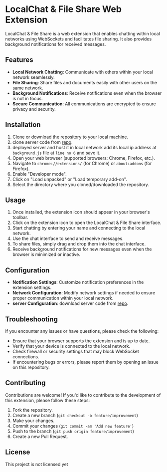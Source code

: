 # LocalChat & File Share Web Extension

LocalChat & File Share is a web extension that enables chatting within local networks using WebSockets and facilitates file sharing. It also provides background notifications for received messages.

## Features

- **Local Network Chatting**: Communicate with others within your local network seamlessly.
- **File Sharing**: Share files and documents easily with other users on the same network.
- **Background Notifications**: Receive notifications even when the browser is not in focus.
- **Secure Communication**: All communications are encrypted to ensure privacy and security.

## Installation

1. Clone or download the repository to your local machine.
2. clone server code from [repo](https://github.com/Suraj-AM/lan_chat_server).
3. deployed server and host it in local network add its local ip address at `background.js` file at `line no 6` and save it.   
4. Open your web browser (supported browsers: Chrome, Firefox, etc.).
5. Navigate to `chrome://extensions/` (for Chrome) or `about:addons` (for Firefox).
6. Enable "Developer mode".
7. Click on "Load unpacked" or "Load temporary add-on".
8. Select the directory where you cloned/downloaded the repository.

## Usage

1. Once installed, the extension icon should appear in your browser's toolbar.
2. Click on the extension icon to open the LocalChat & File Share interface.
3. Start chatting by entering your name and connecting to the local network.
4. Use the chat interface to send and receive messages.
5. To share files, simply drag and drop them into the chat interface.
6. Receive background notifications for new messages even when the browser is minimized or inactive.

## Configuration

- **Notification Settings**: Customize notification preferences in the extension settings.
- **Network Configuration**: Modify network settings if needed to ensure proper communication within your local network.
- **server Configuration**: download server code from [repo](https://github.com/Suraj-AM/lan_chat_server).

## Troubleshooting

If you encounter any issues or have questions, please check the following:

- Ensure that your browser supports the extension and is up to date.
- Verify that your device is connected to the local network.
- Check firewall or security settings that may block WebSocket connections.
- If encountering bugs or errors, please report them by opening an issue on this repository.

## Contributing

Contributions are welcome! If you'd like to contribute to the development of this extension, please follow these steps:

1. Fork the repository.
2. Create a new branch (`git checkout -b feature/improvement`)
3. Make your changes.
4. Commit your changes (`git commit -am 'Add new feature'`)
5. Push to the branch (`git push origin feature/improvement`)
6. Create a new Pull Request.

## License

This project is not licensed yet
